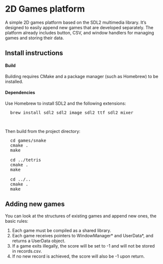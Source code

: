# 2D Games platform
A simple 2D games platform based on the SDL2 multimedia library.
It’s designed to easily append new games that are developed separately.
The platform already includes button, CSV, and window handlers for managing games and storing their data.<br>

## Install instructions
#### Build
Building requires CMake and a package manager (such as Homebrew) to be installed.

#### Dependencies 
Use Homebrew to install SDL2 and the following extensions:
<pre>
  brew install sdl2 sdl2_image sdl2_ttf sdl2_mixer
</pre> <br>

Then build from the project directory:
<pre>
  cd games/snake 
  cmake .
  make

  cd ../tetris
  cmake .
  make

  cd ../..
  cmake .
  make
</pre>

## Adding new games
You can look at the structures of existing games and append new ones, the basic rules:<br>
1. Each game must be compiled as a shared library.
2. Each game receives pointers to WindowManager* and UserData*, and returns a UserData object.
3. If a game exits illegally, the score will be set to -1 and will not be stored in records.csv.
4. If no new record is achieved, the score will also be -1 upon return.



